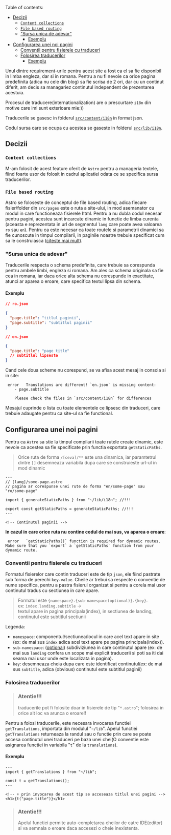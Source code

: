 Table of contents:

- [Decizii](#decizii)
  - [`Content collections`](#content-collections)
  - [`File based routing`](#file-based-routing)
  - ["Sursa unica de adevar"](#sursa-unica-de-adevar)
    - [Exemplu](#exemplu)
- [Configurarea unei noi pagini](#configurarea-unei-noi-pagini)
  - [Conventii pentru fisierele cu traduceri](#conventii-pentru-fisierele-cu-traduceri)
  - [Folosirea traducerilor](#folosirea-traducerilor)
    - [Exemplu](#exemplu-1)

Unul dintre requirement-urile pentru acest site a fost ca el sa fie disponibil in limba engleza, dar si in romana. Pentru a nu fi nevoie ca orice pagina predefinita (adica nu cele din blog) sa fie scrisa de 2 ori, dar cu un continut diferit, am decis sa managariez continutul independent de prezentarea acestuia.

Procesul de traducere(internationalization) are o prescurtare `i18n` din motive care imi sunt exterioare mie:))

Traducerile se gasesc in folderul [`src/content/i18n`](https://github.com/Clockworks-RO108/clockworks.ro/tree/master/src/content/i18n/) in format json.

Codul sursa care se ocupa cu acestea se gaseste in folderul [`src/lib/i18n`](https://github.com/Clockworks-RO108/clockworks.ro/tree/master/src/lib/i18n/).

## Decizii

### `Content collections`

M-am folosit de acest feature oferit de `Astro` pentru a manageria textele, fiind foarte usor de folosit in cadrul aplicatiei odata ce se specifica sursa traducerilor.

### `File based routing`

Astro se foloseste de conceptul de file based routing, adica fiecare fisier/folder din `src/pages` este o ruta a site-ului, in mod asemanator cu modul in care functioneaza fisierele html. Pentru a nu dubla codul necesar pentru pagini, acestea sunt incarcate dinamic in functie de limba curenta (aceasta e reprezentata in url de segmentul `lang` care poate avea valoarea `ro` sau `en`). Pentru ca este necesar ca toate routele si parametrii dinamici sa fie cunoscute in timpul compilarii, in paginile noastre trebuie specificat cum sa le construiasca ([citeste mai mult](#configurarea-unei-noi-pagini)).

### "Sursa unica de adevar"

Traducerile respecta o schema predefinita, care trebuie sa corespunda pentru ambele limbi, engleza si romana. Am ales ca schema originala sa fie cea in romana, iar daca orice alta schema nu corespunde in exactitate, atunci ar aparea o eroare, care specifica textul lipsa din schema.

#### Exemplu

```json
// ro.json

{
  "page.title": "titlul paginii",
  "page.subtitle": "subtitlul paginii"
}
```

```json
// en.json

{
  "page.title": "page title"
  // subtitlul lipseste
}
```

Cand cele doua scheme nu corespund, se va afisa acest mesaj in consola si in site:

```
 error   Translations are different! `en.json` is missing content:
    - page.subtitle

    Please check the files in `src/content/i18n` for differences
```

Mesajul cuprinde o lista cu toate elementele ce lipsesc din traduceri, care trebuie adaugate pentru ca site-ul sa fie functional.

## Configurarea unei noi pagini

Pentru ca `Astro` sa stie la timpul compilarii toate rutele create dinamic, este nevoie ca acestea sa fie specificate prin functia exportata `getStaticPaths`.

> Orice ruta de forma `/[ceva]/**` este una dinamica, iar paramtetrul dintre `[]` desemneaza variabila dupa care se construieste url-ul in mod dinamic

```astro
---
// [lang]/some-page.astro
// pagina ar corespunse unei rute de forma "en/some-page" sau "ro/some-page"

import { generateStaticPaths } from "~/lib/i18n"; //!!!

export const getStaticPaths = generateStaticPaths; //!!!
---

<!-- Continutul paginii -->
```

**In cazul in care orice ruta nu contine codul de mai sus, va aparea o eroare**:

```
 error   `getStaticPaths()` function is required for dynamic routes. Make sure that you `export` a `getStaticPaths` function from your dynamic route.
```

### Conventii pentru fisierele cu traduceri

Formatul fisierelor care contin traduceri este de tip `json`, ele fiind pastrate sub forma de perechi `key-value`.
Cheile ar trebui sa respecte o conventie de nume specifica, pentru a pastra fisierul organizat si pentru a corela mai usor continutul tradus cu sectiunea in care apare.

> Formatul este `{namespace}.{sub-namespace(optional)}.{key}`.
> <br>
> ex: `index.landing.subtitle` ->
> <br> textul apare in pagina principala(index), in sectiunea de landing, continutul este subtitlul sectiunii

Legenda:

- `namespace`: componentul/sectiunea/locul in care acel text apare in site (ex: de mai sus `index` adica acel text apare pe pagina principala(index)).
- `sub-namespace`: (<u>optional</u>) subdiviziunea in care continutul apare (ex: de mai sus `landing` confera un scope mai explicit traducerii si poti sa iti dai seama mai usor unde este localizata in pagina).
- `key`: desemneaza cheia dupa care este identificat continutul(ex: de mai sus `subtitle`, adica (obvious) continutul este subtitlul paginii)

### Folosirea traducerilor

> ### Atentie!!!
>
> traducerile pot fi folosite doar in fisierele de tip "`*.astro`"; folosirea in orice alt loc va arunca o eroare!!

Pentru a folosi traducerile, este necesara invocarea functiei `getTranslations`, importata din modulul "`~/lib`". Apelul functiei `getTranslations` returneaza la randul sau o functie prin care se poate accesa continutul unei traduceri pe baza unei chei(O conventie este asignarea functiei in variabila "`t`" de la `translations`).

#### Exemplu

```astro
---
import { getTranslations } from "~/lib";

const t = getTranslations();
---

<!-- ⬇️ prin invocarea de acest tip se acceseaza titlul unei pagini -->
<h1>{t("page.title")}</h1>
```

> ### Atentie!!!
>
> Apelul functiei permite auto-completarea cheilor de catre IDE(editor) si va semnala o eroare daca accesezi o cheie inexistenta.
